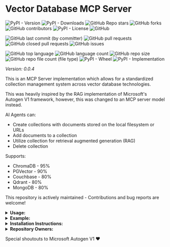 # Vector Database MCP Server

![PyPI - Version](https://img.shields.io/pypi/v/vector-mcp)
![PyPI - Downloads](https://img.shields.io/pypi/dd/vector-mcp)
![GitHub Repo stars](https://img.shields.io/github/stars/Knuckles-Team/vector-mcp)
![GitHub forks](https://img.shields.io/github/forks/Knuckles-Team/vector-mcp)
![GitHub contributors](https://img.shields.io/github/contributors/Knuckles-Team/vector-mcp)
![PyPI - License](https://img.shields.io/pypi/l/vector-mcp)
![GitHub](https://img.shields.io/github/license/Knuckles-Team/vector-mcp)

![GitHub last commit (by committer)](https://img.shields.io/github/last-commit/Knuckles-Team/vector-mcp)
![GitHub pull requests](https://img.shields.io/github/issues-pr/Knuckles-Team/vector-mcp)
![GitHub closed pull requests](https://img.shields.io/github/issues-pr-closed/Knuckles-Team/vector-mcp)
![GitHub issues](https://img.shields.io/github/issues/Knuckles-Team/vector-mcp)

![GitHub top language](https://img.shields.io/github/languages/top/Knuckles-Team/vector-mcp)
![GitHub language count](https://img.shields.io/github/languages/count/Knuckles-Team/vector-mcp)
![GitHub repo size](https://img.shields.io/github/repo-size/Knuckles-Team/vector-mcp)
![GitHub repo file count (file type)](https://img.shields.io/github/directory-file-count/Knuckles-Team/vector-mcp)
![PyPI - Wheel](https://img.shields.io/pypi/wheel/vector-mcp)
![PyPI - Implementation](https://img.shields.io/pypi/implementation/vector-mcp)

*Version: 0.0.4*

This is an MCP Server implementation which allows for a standardized
collection management system across vector database technologies.

This was heavily inspired by the RAG implementation of Microsoft's Autogen V1 framework, however,
this was changed to an MCP server model instead.

AI Agents can:

- Create collections with documents stored on the local filesystem or URLs
- Add documents to a collection
- Utilize collection for retrieval augmented generation (RAG)
- Delete collection

Supports:

- ChromaDB - 95%
- PGVector - 90%
- Couchbase - 80%
- Qdrant - 80%
- MongoDB - 80%

This repository is actively maintained - Contributions and bug reports are welcome!

<details>
  <summary><b>Usage:</b></summary>

## Using as an MCP Server:

### Creating Collection
AI Prompt:
```text
Create a collection called zapdos with the documents in this directory:
/home/user/Documents/Chroma
```

AI Response:
```text
The collection named "zapdos" has been successfully created or retrieved from the vector database
using the documents in the directory /home/user/Documents/Chroma.
Let me know if you'd like to perform any further actions, such as querying the collection or adding more documents!
```

### Retrieving from Collection

AI Prompt:
```text
Create a collection called zapdos with the documents in this directory:
/home/user/Documents/Chroma
```

AI Response:
```text
The collection named "zapdos" has been successfully created or retrieved from the vector database
using the documents in the directory /home/user/Documents/Chroma.
Let me know if you'd like to perform any further actions, such as querying the collection or adding more documents!
```

### Deleting Collection

AI Prompt:
```text
Delete the collection called memory
```

AI Response:
```text
The collection named "memory" has been successfully deleted.
Let me know if you'd like to create a new collection or perform any other actions!
```

</details>

<details>
  <summary><b>Example:</b></summary>

### Use in CLI


| Short Flag | Long Flag        | Description                   |
|------------|------------------|-------------------------------|
| -h         | --help           | See Usage                     |
| -h         | --host           | Host of Vector Database       |
| -p         | --port           | Port of Vector Database       |
| -d         | --path           | Path of local Vector Database |
| -t         | --transport      | Transport Type (https/stdio)  |

```bash
vector-mcp
```

### Use with AI

Deploy MCP Server as a Service
```bash
docker pull knucklessg1/vector-mcp:latest
```

Modify the `compose.yml`

```compose
services:
  vector-mcp-mcp:
    image: knucklessg1/vector-mcp:latest
    volumes:
      - development:/root/Development
    environment:
      - HOST=0.0.0.0
      - PORT=8001
    ports:
      - 8001:8001
```

Configure `mcp.json`

```json
{
  "mcpServers": {
    "repository_manager": {
      "command": "vector-mcp",
      "env": {
        "DATABASE_TYPE": "chromadb",                   // Optional
        "COLLECTION_NAME": "memory",                   // Optional
        "DOCUMENT_DIRECTORY": "/home/user/Documents/"  // Optional
      },
      "timeout": 300000
    }
  }
}

```

</details>

<details>
  <summary><b>Installation Instructions:</b></summary>

Install Python Package

```bash
python -m pip install vector-mcp
```

PGVector dependencies

```bash
python -m pip install vector-mcp[pgvector]
```

All

```bash
python -m pip install vector-mcp[all]
```


</details>

<details>
  <summary><b>Repository Owners:</b></summary>


<img width="100%" height="180em" src="https://github-readme-stats.vercel.app/api?username=Knucklessg1&show_icons=true&hide_border=true&&count_private=true&include_all_commits=true" />

![GitHub followers](https://img.shields.io/github/followers/Knucklessg1)
![GitHub User's stars](https://img.shields.io/github/stars/Knucklessg1)
</details>

Special shoutouts to Microsoft Autogen V1 ♥️